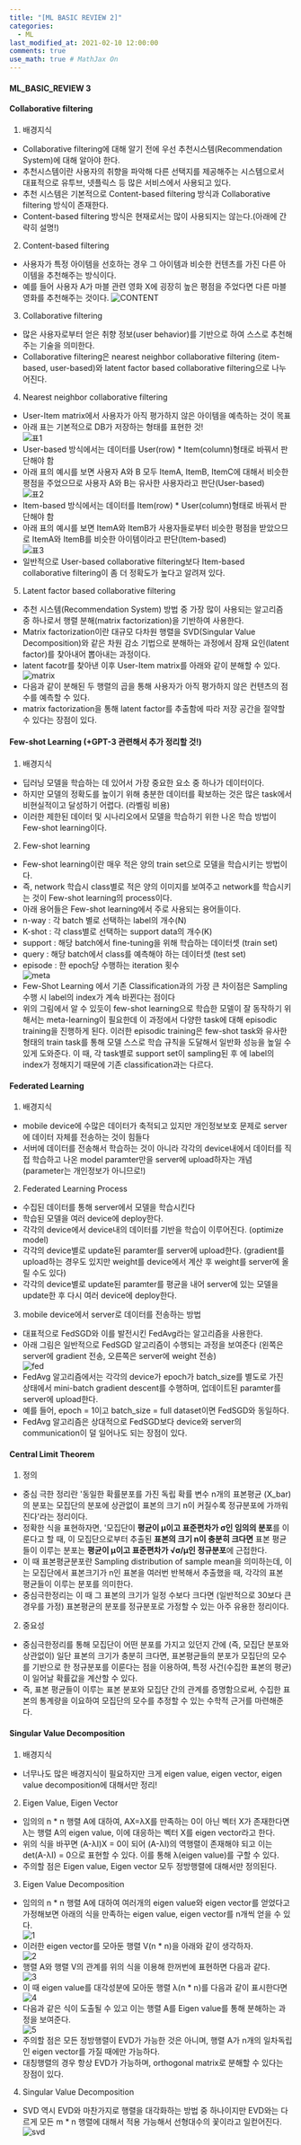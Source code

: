 ```yaml
---
title: "[ML BASIC REVIEW 2]"
categories: 
  - ML
last_modified_at: 2021-02-10 12:00:00
comments: true
use_math: true # MathJax On
---
```


#### ML_BASIC_REVIEW 3

#### Collaborative filtering

1. 배경지식
- Collaborative filtering에 대해 알기 전에 우선 추천시스템(Recommendation System)에 대해 알아야 한다. 
- 추천시스템이란 사용자의 취향을 파악해 다른 선택지를 제공해주는 시스템으로서 대표적으로 유투브, 넷플릭스 등 많은 서비스에서 사용되고 있다.
- 추천 시스템은 기본적으로 Content-based filtering 방식과 Collaborative filtering 방식이 존재한다.
- Content-based filtering 방식은 현재로서는 많이 사용되지는 않는다.(아래에 간략히 설명!)

2. Content-based filtering
- 사용자가 특정 아이템을 선호하는 경우 그 아이템과 비슷한 컨텐츠를 가진 다른 아이템을 추천해주는 방식이다.
- 예를 들어 사용자 A가 마블 관련 영화 X에 굉장히 높은 평점을 주었다면 다른 마블 영화를 추천해주는 것이다.
  ![CONTENT](https://user-images.githubusercontent.com/62474292/107618528-0c773d00-6c95-11eb-87a1-7da886817a87.JPG)

3. Collaborative filtering
- 많은 사용자로부터 얻은 취향 정보(user behavior)를 기반으로 하여 스스로 추천해주는 기술을 의미한다.
- Collaborative filtering은 nearest neighbor collaborative filtering (item-based, user-based)와 latent factor based collaborative filtering으로 나누어진다.

4. Nearest neighbor collaborative filtering
- User-Item matrix에서 사용자가 아직 평가하지 않은 아이템을 예측하는 것이 목표
- 아래 표는 기본적으로 DB가 저장하는 형태를 표현한 것! <br>
  ![표1](https://user-images.githubusercontent.com/62474292/107643779-f16af400-6cb9-11eb-9274-56174ec009ce.JPG) <br>
- User-based 방식에서는 데이터를 User(row) * Item(column)형태로 바꿔서 판단해야 함
- 아래 표의 예시를 보면 사용자 A와 B 모두 ItemA, ItemB, ItemC에 대해서 비슷한 평점을 주었으므로 사용자 A와 B는 유사한 사용자라고 판단(User-based) <br>
  ![표2](https://user-images.githubusercontent.com/62474292/107643781-f2038a80-6cb9-11eb-899b-520566430b80.JPG) 
- Item-based 방식에서는 데이터를 Item(row) * User(column)형태로 바꿔서 판단해야 함
- 아래 표의 예시를 보면 ItemA와 ItemB가 사용자들로부터 비슷한 평점을 받았으므로 ItemA와 ItemB를 비슷한 아이템이라고 판단(Item-based) <br>
  ![표3](https://user-images.githubusercontent.com/62474292/107644231-853cc000-6cba-11eb-80c9-8da9c76c1ea1.JPG) <br>
- 일반적으로 User-based collaborative filtering보다 Item-based collaborative filtering이 좀 더 정확도가 높다고 알려져 있다.

5. Latent factor based collaborative filtering
- 추천 시스템(Recommendation System) 방법 중 가장 많이 사용되는 알고리즘 중 하나로서 행렬 분해(matrix factorization)을 기반하여 사용한다.
- Matrix factorization이란 대규모 다차원 행렬을 SVD(Singular Value Decomposition)와 같은 차원 감소 기법으로 분해하는 과정에서 잠재 요인(latent factor)를 찾아내어 뽑아내는 과정이다.
- latent facotr를 찾아낸 이후 User-Item matrix를 아래와 같이 분해할 수 있다. <br>
  ![matrix](https://user-images.githubusercontent.com/62474292/107728991-e30cee80-6d32-11eb-816f-b142e25359a8.png) <br>
- 다음과 같이 분해된 두 행렬의 곱을 통해 사용자가 아직 평가하지 않은 컨텐츠의 점수를 예측할 수 있다.
- matrix factorization을 통해 latent factor를 추출함에 따라 저장 공간을 절약할 수 있다는 장점이 있다.


#### Few-shot Learning (+GPT-3 관련해서 추가 정리할 것!)

1. 배경지식
- 딥러닝 모델을 학습하는 데 있어서 가장 중요한 요소 중 하나가 데이터이다.
- 하지만 모델의 정확도를 높이기 위해 충분한 데이터를 확보하는 것은 많은 task에서 비현실적이고 달성하기 어렵다. (라벨링 비용)
- 이러한 제한된 데이터 및 시나리오에서 모델을 학습하기 위한 나온 학습 방법이 Few-shot learning이다.

2. Few-shot learning
- Few-shot learning이란 매우 적은 양의 train set으로 모델을 학습시키는 방법이다.
- 즉, network 학습시 class별로 적은 양의 이미지를 보여주고 network를 학습시키는 것이 Few-shot learning의 process이다.
- 아래 용어들은 Few-shot learning에서 주로 사용되는 용어들이다.
- n-way : 각 batch 별로 선택하는 label의 개수(N)
- K-shot : 각 class별로 선택하는 support data의 개수(K)
- support : 해당 batch에서 fine-tuning을 위해 학습하는 데이터셋 (train set)
- query : 해당 batch에서 class를 예측해야 하는 데이터셋 (test set)
- episode : 한 epoch당 수행하는 iteration 횟수 <br>
  ![meta](https://user-images.githubusercontent.com/62474292/107664101-698fe480-6ccf-11eb-8b8f-56f589b9c971.JPG) <br>
- Few-Shot Learning 에서 기존 Classification과의 가장 큰 차이점은 Sampling 수행 시 label의 index가 계속 바뀐다는 점이다 
- 위의 그림에서 알 수 있듯이 few-shot learning으로 학습한 모델이 잘 동작하기 위해서는 meta-learning이 필요한데 이 과정에서 다양한 task에 대해 episodic training을 진행하게 된다. 이러한 episodic training은 few-shot task와 유사한 형태의 train task를 통해 모델 스스로 학습 규칙을 도달해서 일반화 성능을 높일 수 있게 도와준다. 이 때, 각 task별로 support set이 sampling된 후 에 label의 index가 정해지기 때문에 기존 classification과는 다르다.


#### Federated Learning

1. 배경지식
- mobile device에 수많은 데이터가 축적되고 있지만 개인정보보호 문제로 server에 데이터 자체를 전송하는 것이 힘들다
- 서버에 데이터를 전송해서 학습하는 것이 아니라 각각의 device내에서 데이터를 직접 학습하고 나온 model paramter만을 server에 upload하자는 개념 (parameter는 개인정보가 아니므로!) 

2. Federated Learning Process
- 수집된 데이터를 통해 server에서 모델을 학습시킨다
- 학습된 모델을 여러 device에 deploy한다.
- 각각의 device에서 device내의 데이터를 기반을 학습이 이루어진다. (optimize model)
- 각각의 device별로 update된 paramter를 server에 upload한다. (gradient를 upload하는 경우도 있지만 weight를 device에서 계산 후 weight를 server에 올릴 수도 있다)
- 각각의 device별로 update된 paramter를 평균을 내어 server에 있는 모델을 update한 후 다시 여러 device에 deploy한다.

3. mobile device에서 server로 데이터를 전송하는 방법
- 대표적으로 FedSGD와 이를 발전시킨 FedAvg라는 알고리즘을 사용한다.
- 아래 그림은 일반적으로 FedSGD 알고리즘이 수행되는 과정을 보여준다 (왼쪽은 server에 gradient 전송, 오른쪽은 server에 weight 전송) <br>
  ![fed](https://user-images.githubusercontent.com/62474292/107717334-c2cf3680-6d16-11eb-96fb-ffdc998cef88.png)
- FedAvg 알고리즘에서는 각각의 device가 epoch가 batch_size를 별도로 가진 상태에서 mini-batch gradient descent를 수행하며, 업데이트된 paramter를 server에 upload한다.
- 예를 들어, epoch = 1이고 batch_size = full dataset이면 FedSGD와 동일하다.
- FedAvg 알고리즘은 상대적으로 FedSGD보다 device와 server의 communication이 덜 일어나도 되는 장점이 있다.

#### Central Limit Theorem

1. 정의
- 중심 극한 정리란 '동일한 확률분포를 가진 독립 확률 변수 n개의 표본평균 (X_bar)의 분포는 모집단의 분포에 상관없이 표본의 크기 n이 커질수록 정규분포에 가까워진다'라는 정리이다.
- 정확한 식을 표현하자면, '모집단이 **평균이 μ이고 표준편차가 σ인 임의의 분포**를 이룬다고 할 때, 이 모집단으로부터 추출된 **표본의 크기 n이 충분히 크다면** 표본 평균들이 이루는 분포는 **평균이 μ이고 표준편차가 √σ/μ인 정규분포**에 근접한다.
- 이 때 표본평균분포란 Sampling distribution of sample mean을 의미하는데, 이는 모집단에서 표본크기가 n인 표본을 여러번 반복해서 추출했을 때, 각각의 표본 평균들이 이루는 분포를 의미한다.
- 중심극한정리는 이 때 그 표본의 크기가 일정 수보다 크다면 (일반적으로 30보다 큰 경우를 가정) 표본평균의 분포를 정규분포로 가정할 수 있는 아주 유용한 정리이다.

2. 중요성
- 중심극한정리를 통해 모집단이 어떤 분포를 가지고 있던지 간에 (즉, 모집단 분포와 상관없이) 일단 표본의 크기가 충분히 크다면, 표본평균들의 분포가 모집단의 모수를 기반으로 한 정규분포를 이룬다는 점을 이용하여, 특정 사건(수집한 표본의 평균)이 일어날 확률값을 계산할 수 있다.
- 즉, 표본 평균들이 이루는 표본 분포와 모집단 간의 관계를 증명함으로써, 수집한 표본의 통계량을 이요하여 모집단의 모수를 추정할 수 있는 수학적 근거를 마련해준다.

#### Singular Value Decomposition

1. 배경지식
- 너무나도 많은 배경지식이 필요하지만 크게 eigen value, eigen vector, eigen value decomposition에 대해서만 정리!

2. Eigen Value, Eigen Vector
- 임의의 n * n 행렬 A에 대하여, AX=λX를 만족하는 0이 아닌 벡터 X가 존재한다면 λ는 행렬 A의 eigen value, 이에 대응하는 벡터 X를 eigen vector라고 한다.
- 위의 식을 바꾸면 (A-λI)X = 0이 되어 (A-λI)의 역행렬이 존재해야 되고 이는 det(A-λI) = 0으로 표현할 수 있다. 이를 통해 λ(eigen value)를 구할 수 있다.
- 주의할 점은 Eigen value, Eigen vector 모두 정방행렬에 대해서만 정의된다.

3. Eigen Value Decomposition
- 임의의 n * n 행렬 A에 대하여 여러개의 eigen value와 eigen vector를 얻었다고 가정해보면 아래의 식을 만족하는 eigen value, eigen vector를 n개씩 얻을 수 있다. <br>
  ![1](https://user-images.githubusercontent.com/62474292/107785968-9b1cb480-6d90-11eb-8b4b-026084bb8f3c.JPG)
- 이러한 eigen vector를 모아둔 행렬 V(n * n)을 아래와 같이 생각하자. <br>
  ![2](https://user-images.githubusercontent.com/62474292/107785972-9bb54b00-6d90-11eb-8038-e31524d17dec.JPG)
- 행렬 A와 행렬 V의 관계를 위의 식을 이용해 한꺼번에 표현하면 다음과 같다. <br>
  ![3](https://user-images.githubusercontent.com/62474292/107785975-9c4de180-6d90-11eb-913f-6ca11162fc71.JPG)
- 이 때 eigen value를 대각성분에 모아둔 행렬 λ(n * n)를 다음과 같이 표시한다면 <br>
  ![4](https://user-images.githubusercontent.com/62474292/107785976-9c4de180-6d90-11eb-825d-e85e912db6ea.JPG)
- 다음과 같은 식이 도출될 수 있고 이는 행렬 A를 Eigen value를 통해 분해하는 과정을 보여준다. <br>
  ![5](https://user-images.githubusercontent.com/62474292/107785977-9ce67800-6d90-11eb-8547-3bc1e9c6a27f.png)
- 주의할 점은 모든 정방행렬이 EVD가 가능한 것은 아니며, 행렬 A가 n개의 일차독립인 eigen vector를 가질 때에만 가능하다.
- 대칭행렬의 경우 항상 EVD가 가능하며, orthogonal matrix로 분해할 수 있다는 장점이 있다. 

4. Singular Value Decomposition
- SVD 역시 EVD와 마찬가지로 행렬을 대각화하는 방법 중 하나이지만 EVD와는 다르게 모든 m * n 행렬에 대해서 적용 가능해서 선형대수의 꽃이라고 일컫어진다. <br>
  ![svd](https://user-images.githubusercontent.com/62474292/107840223-5cb8e100-6df4-11eb-9855-54015c3cf822.png)



